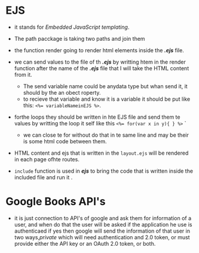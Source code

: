 # EJS
* it stands for *Embedded JavaScript templating*.

* The path pacckage is taking two paths and join them 
* the function render going to render html elements inside the ***.ejs*** file.
* we can send values to the file of th ***.ejs*** by writting htem in the render function after the name of the ***.ejs*** file that I will take the HTML content from it.
  - The send variable name could be anydata type but whan send it, it should by the an obect roperty.
  - to recieve that variable and know it is a variable it should be put like this: `<%= variableNameinEJS %>`.
* forthe loops they should be written in hte EJS file and send them te values by writting the loop it self like this `<%= for(var x in y){ } %>` `
  - we can close te for without do that in te same line and may be their is some html code between them.
* HTML content and ejs that is written in the `layout.ejs` will be rendered in each page ofhte routes.
* `include` function is used in ***ejs*** to bring the code that is written inside the included file and run it .

# Google Books API's
* it is just connection to API's of google and ask them for information of a user, and when do that the user will be asked if the application he use is authenticaed if yes then google will send the information of that user in two ways,*private* which will need authentication and 2.0 token, or must provide either the API key or an OAuth 2.0 token, or both.
 